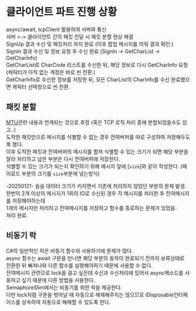# 클라이언트 파트 진행 상황
async/await, tcpClient 활용하여 서버와 통신 <br/>
서버 <-> 클라이언트 간의 패킷 전달 시 패킷 분할 현상 해결 <br/>
SignUp 결과 수신 및 패킷처리 까지 완료 (이후 팝업 메시지를 띄워 결과 확인.)<br/>
SignIn 결과 수신 및 정보 요청 후 수신 완료 (SignIn -> GetCharList -> GetCharInfo)<br/>
GetCharList로 CharCode 리스트를 수신한 뒤, 해당 정보로 다시 GetCharInfo 요청 (캐릭터가 아직 없는 계정은 바로 씬 전환.)<br/>
GetCharInfo로 수신한 정보를 저장한 뒤, 모든 CharList의 CharInfo를 수신 완료했으면 캐릭터 선택창으로 씬 전환. <br/>

## 패킷 분할
[MTU](https://github.com/SuhYC/Lesson/blob/main/Network/MTU.md)관련 내용과 연계되는 것으로 추정 (혹은 TCP 로직 처리 중에 분할되었을수도 있고..) <br/>
도착한 패킷만으로 메시지를 식별할 수 없는 경우 잔여버퍼를 따로 구성하여 저장해두도록 했다. <br/>
이후 도착한 패킷과 잔여버퍼의 메시지를 합쳐 식별할 수 있는 크기가 되면 해당 부분을 잘라 처리하고 남은 부분은 다시 잔여버퍼에 저장한다. <br/>
식별할 수 있는 크기가 되는지 확인하기 위해 메시지 앞에 [```size```]와 같이 작성한다. (페이로드 부분의 크기를 ```size```부분에 넣는방식) <br/>

-20250121- 슬슬 데이터 크기가 커지면서 기존에 처리하지 않았던 부분의 문제 발생.<br/>
한번의 2개 이상의 메시지가 1회의 IO로 수신된 경우 각 메시지를 처리한 후 잔여메시지를 저장해야하는데 <br/>
1개의 메시지만 처리하고 잔여메시지를 저장하고 함수를 종료하는 문제가 있었음. <br/>
처리 완료.

## 비동기 락
C#의 일반적인 락은 비동기 함수와 사용하기에 문제가 많다. <br/>
async 함수는 await 구문을 만나면 해당 부분의 동작이 완료되기 전까지 보류상태로 전환한 뒤 빠져나와 다른 함수를 실행해야하기 때문에 사용할 수 없다. <br/>
잔여메시지 관련으로 lock을 걸고 싶은데 수신과 수신처리에 있어서 async메소드를 사용하고 싶기 때문에 다른 방법을 사용한다. <br/>
SemaphoreSlim에서는 비동기를 위한 락을 제공한다. <br/>
다만 lock처럼 구문을 벗어날 때 자동으로 해제해주지는 않으므로 IDisposable인터페이스를 상속하여 자동으로 해제할 수 있도록 한다.
